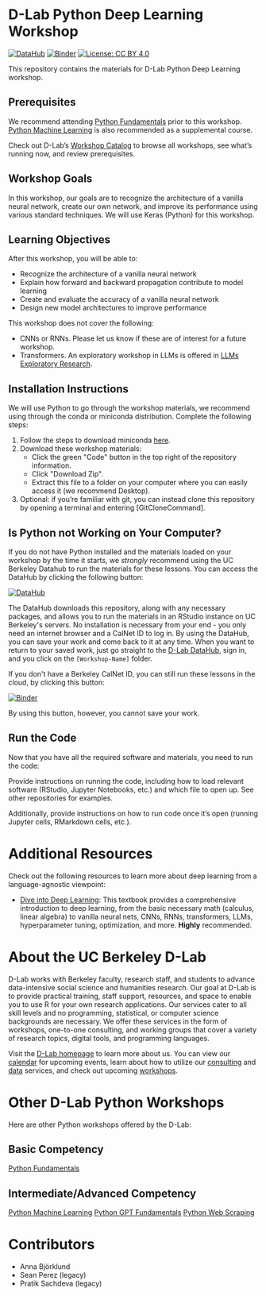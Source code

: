 # D-Lab Python Deep Learning Workshop

[![DataHub](https://img.shields.io/badge/launch-datahub-blue)](DATAHUB_LINK_HERE)
[![Binder](https://mybinder.org/badge_logo.svg)](BINDER_LINK_HERE)
[![License: CC BY 4.0](https://img.shields.io/badge/License-CC_BY_4.0-lightgrey.svg)](https://creativecommons.org/licenses/by/4.0/)

This repository contains the materials for D-Lab Python Deep Learning workshop. 

## Prerequisites
We recommend attending [Python Fundamentals](https://github.com/dlab-berkeley/Python-Fundamentals) prior to this workshop. [Python Machine Learning](https://github.com/dlab-berkeley/Python-Machine-Learning) is also recommended as a supplemental course.

Check out D-Lab’s [Workshop Catalog](https://dlab-berkeley.github.io/dlab-workshops/) to browse all workshops, see what’s running now, and review prerequisites.

## Workshop Goals

In this workshop, our goals are to recognize the architecture of a vanilla neural network, create our own network, and improve its performance using various standard techniques. We will use Keras (Python) for this workshop.

## Learning Objectives

After this workshop, you will be able to:

- Recognize the architecture of a vanilla neural network
- Explain how forward and backward propagation contribute to model learning
- Create and evaluate the accuracy of a vanilla neural network
- Design new model architectures to improve performance

This workshop does not cover the following:

-  CNNs or RNNs. Please let us know if these are of interest for a future workshop.
- Transformers. An exploratory workshop in LLMs is offered in [LLMs Exploratory Research](https://github.com/dlab-berkeley/LLMs-Exploratory-Research).


## Installation Instructions

We will use Python to go through the workshop materials, we recommend using through the conda or miniconda distribution. Complete the following steps:

1. Follow the steps to download miniconda [here](https://www.anaconda.com/docs/getting-started/miniconda/main).
2. Download these workshop materials:
    * Click the green "Code" button in the top right of the repository information.
    * Click "Download Zip".
    * Extract this file to a folder on your computer where you can easily access it (we recommend Desktop).
3. Optional: if you’re familiar with git, you can instead clone this repository by opening a terminal and entering [GitCloneCommand].

## Is Python not Working on Your Computer?

If you do not have Python installed and the materials loaded on your
workshop by the time it starts, we *strongly* recommend using the UC Berkeley
Datahub to run the materials for these lessons. You can access the DataHub by
clicking the following button:

[![DataHub](https://img.shields.io/badge/launch-datahub-blue)](DATAHUB_LINK_HERE)

The DataHub downloads this repository, along with any necessary packages, and
allows you to run the materials in an RStudio instance on UC Berkeley's servers.
No installation is necessary from your end - you only need an internet browser
and a CalNet ID to log in. By using the DataHub, you can save your work and come
back to it at any time. When you want to return to your saved work, just go
straight to the [D-Lab DataHub](https://dlab.datahub.berkeley.edu), sign in, and
you click on the `[Workshop-Name]` folder.

If you don't have a Berkeley CalNet ID, you can still run these lessons in the cloud, by clicking this button:

[![Binder](https://mybinder.org/badge_logo.svg)](BINDER_LINK_HERE)

By using this button, however, you cannot save your work.


## Run the Code

Now that you have all the required software and materials, you need to run the code:

Provide instructions on running the code, including how to load relevant software (RStudio, Jupyter Notebooks, etc.) and which file to open up. See other repositories for examples.

Additionally, provide instructions on how to run code once it’s open (running Jupyter cells, RMarkdown cells, etc.).

# Additional Resources

Check out the following resources to learn more about deep learning from a language-agnostic viewpoint:

* [Dive into Deep Learning](https://d2l.ai/): This textbook provides a comprehensive introduction to deep learning, from the basic necessary math (calculus, linear algebra) to vanilla neural nets, CNNs, RNNs, transformers, LLMs, hyperparameter tuning, optimization, and more. **Highly** recommended.


# About the UC Berkeley D-Lab

D-Lab works with Berkeley faculty, research staff, and students to advance data-intensive social science and humanities research. Our goal at D-Lab is to provide practical training, staff support, resources, and space to enable you to use R for your own research applications. Our services cater to all skill levels and no programming, statistical, or computer science backgrounds are necessary. We offer these services in the form of workshops, one-to-one consulting, and working groups that cover a variety of research topics, digital tools, and programming languages.  

Visit the [D-Lab homepage](https://dlab.berkeley.edu/) to learn more about us. You can view our [calendar](https://dlab.berkeley.edu/events/calendar) for upcoming events, learn about how to utilize our [consulting](https://dlab.berkeley.edu/consulting) and [data](https://dlab.berkeley.edu/data) services, and check out upcoming [workshops](https://dlab.berkeley.edu/events/workshops).

# Other D-Lab Python Workshops

Here are other Python workshops offered by the D-Lab:

## Basic Competency

[Python Fundamentals](https://github.com/dlab-berkeley/Python-Fundamentals)

## Intermediate/Advanced Competency

[Python Machine Learning](https://github.com/dlab-berkeley/Python-Machine-Learning)
[Python GPT Fundamentals](https://github.com/dlab-berkeley/Python-GPT-Fundamentals)
[Python Web Scraping](https://github.com/dlab-berkeley/Python-Web-Scraping)

# Contributors

* Anna Björklund
* Sean Perez (legacy)
* Pratik Sachdeva (legacy)
